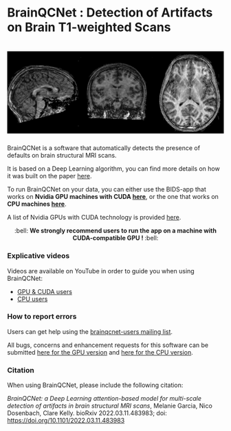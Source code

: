 # BrainQCNet : Detection of Artifacts on Brain T1-weighted Scans
# <img src="https://github.com/garciaml/BrainQCNet/blob/master/T1_low_quality_2.jpg" width="3000px">

BrainQCNet is a software that automatically detects the presence of defaults on brain structural MRI scans. 

It is based on a Deep Learning algorithm, you can find more details on how it was built on the paper [here](https://doi.org/10.1101/2022.03.11.483983).

To run BrainQCNet on your data, you can either use the BIDS-app that works on **Nvidia GPU machines with CUDA [here](https://github.com/garciaml/BrainQCNet/blob/master/BrainQCNet_GPU/)**, or the one that works on **CPU machines [here](https://github.com/garciaml/BrainQCNet/tree/master/BrainQCNet_CPU)**.

A list of Nvidia GPUs with CUDA technology is provided [here](https://developer.nvidia.com/cuda-gpus).

<p align="center"> :bell: <b>We strongly recommend users to run the app on a machine with CUDA-compatible GPU ! </b> :bell: </p>

### Explicative videos
Videos are available on YouTube in order to guide you when using BrainQCNet: 
- [GPU & CUDA users](https://www.youtube.com/watch?v=dSyHAcg8d8I)
- [CPU users](https://www.youtube.com/watch?v=Snv3d6SXfDQ)

### How to report errors
Users can get help using the [brainqcnet-users mailing list](https://groups.google.com/g/brainqcnet-users).

All bugs, concerns and enhancement requests for this software can be submitted [here for the GPU version](https://github.com/garciaml/BrainQCNet_GPU/issues) and [here for the CPU version](https://github.com/garciaml/BrainQCNet_CPU/issues).

### Citation
When using BrainQCNet, please include the following citation:

*BrainQCNet: a Deep Learning attention-based model for multi-scale detection of artifacts in brain structural MRI scans*, Melanie Garcia, Nico Dosenbach, Clare Kelly. bioRxiv 2022.03.11.483983; doi: https://doi.org/10.1101/2022.03.11.483983
